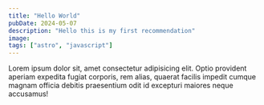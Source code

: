 ```yaml
---
title: "Hello World"
pubDate: 2024-05-07
description: "Hello this is my first recommendation"
image:
tags: ["astro", "javascript"]
---
```


Lorem ipsum dolor sit, amet consectetur adipisicing elit. Optio provident aperiam expedita fugiat corporis, rem alias, quaerat facilis impedit cumque magnam officia debitis praesentium odit id excepturi maiores neque accusamus!
